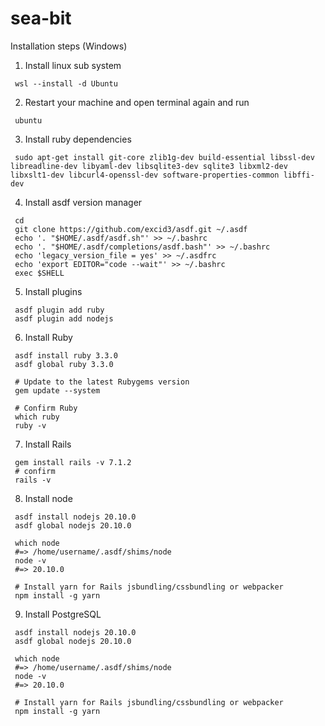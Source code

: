 # sea-bit

Installation steps (Windows)

1. Install linux sub system
```
 wsl --install -d Ubuntu
```
2. Restart your machine and open terminal again and run

```
 ubuntu
```
3. Install ruby dependencies
```
 sudo apt-get install git-core zlib1g-dev build-essential libssl-dev libreadline-dev libyaml-dev libsqlite3-dev sqlite3 libxml2-dev libxslt1-dev libcurl4-openssl-dev software-properties-common libffi-dev
```
4. Install asdf version manager
```
 cd
 git clone https://github.com/excid3/asdf.git ~/.asdf
 echo '. "$HOME/.asdf/asdf.sh"' >> ~/.bashrc
 echo '. "$HOME/.asdf/completions/asdf.bash"' >> ~/.bashrc
 echo 'legacy_version_file = yes' >> ~/.asdfrc
 echo 'export EDITOR="code --wait"' >> ~/.bashrc
 exec $SHELL
```
5. Install plugins
```
 asdf plugin add ruby
 asdf plugin add nodejs
```

6. Install Ruby
```
 asdf install ruby 3.3.0
 asdf global ruby 3.3.0

 # Update to the latest Rubygems version
 gem update --system

 # Confirm Ruby
 which ruby
 ruby -v
```

7. Install Rails
```
 gem install rails -v 7.1.2
 # confirm
 rails -v
```

8. Install node
```
 asdf install nodejs 20.10.0
 asdf global nodejs 20.10.0

 which node
 #=> /home/username/.asdf/shims/node
 node -v
 #=> 20.10.0

 # Install yarn for Rails jsbundling/cssbundling or webpacker
 npm install -g yarn
```
9. Install PostgreSQL
```
 asdf install nodejs 20.10.0
 asdf global nodejs 20.10.0

 which node
 #=> /home/username/.asdf/shims/node
 node -v
 #=> 20.10.0

 # Install yarn for Rails jsbundling/cssbundling or webpacker
 npm install -g yarn
```
